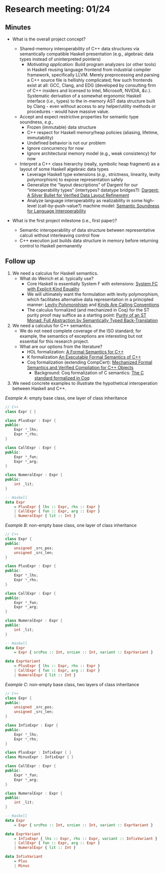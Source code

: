 # Research meeting: 01/24

## Minutes
* What is the overall project concept?
  * Shared-memory interoperability of C++ data structures via semantically compatible Haskell presentation (e.g., algebraic data types instead of uninterpreted pointers)
      * _Motivating application_: Build program analyzers (or other tools) in Haskell reusing language frontend from industrial compiler framework, specifically LLVM. Merely preprocessing and parsing a C++ source file is hellishly complicated; few such frontends exist at all: GCC, Clang, and EDG (developed by consulting firm of C++ insiders and licensed to Intel, Microsoft, NVIDIA, _&c._). Systematic derivation of a somewhat ergonomic Haskell interface (_i.e._, types) to the in-memory AST data structure built by Clang - even without access to any helper/utility methods or procedures - would have massive value.
  * Accept and expect restrictive properties for semantic type soundness, _e.g._,
      * Frozen (immutable) data structure
      * C++ respect for Haskell memory/heap policies (aliasing, lifetime, immutability)
      * Undefined behavior is not our problem
      * Ignore concurrency for now
      * Ignore architectural memory model (e.g., weak consistency) for now
  * Interpret a C++ class hierarchy (really, symbolic heap fragment) as a layout of some Haskell algebraic data types
    * Leverage Haskell type extensions (_e.g._, strictness, linearity, levity polymorphism) to expose representation safely
    * Generalize the “layout descriptions” of Dargent for our “interoperability types” (intertypes? datatype bridges?): [Dargent: A Silver Bullet for Verified Data Layout Refinement](refs/layout.dargent.pdf)
    * Analyze language interoperability as realizability in some high-level (call-by-push-value?) machine model: [Semantic Soundness for Language Interoperability](refs/interop.sound.pdf)

* What is the first project milestone (i.e., first paper)?
    * Semantic interoperability of data structure between representative calculi without interleaving control flow
    * C++ execution just builds data structure in memory before returning control to Haskell permanently

## Follow up
1.	We need a calculus for Haskell semantics.
    * What do Weirich et al. typically use?
        * Core Haskell is essentially System F with extensions: [System FC with Explicit Kind Equality](refs/haskell.core.dep.pdf)
        * We will ultimately want the formulation with levity polymorphism, which facilitates alternative data representation in a principled manner: [Levity Polymorphism](refs/haskell.levity.pdf) and [Kinds Are Calling Conventions](refs/haskell.kindcc.pdf)
        * The calculus formalized (and mechanized in Coq) for the ST purity proof may suffice as a starting point: [Purity of an ST Monad: Full Abstraction by Semantically Typed Back-Translation](refs/haskell.fullabs.pdf)
2.	We need a calculus for C++ semantics.
    * We do not need complete coverage of the ISO standard; for example, the semantics of exceptions are interesting but not essential for this research project.
    * What are our options from the literature?
        * HOL formalization: [A Formal Semantics for C++](refs/cpp.hol.pdf)
        * K formalization [An Executable Formal Semantics of C++](refs/cpp.k.pdf)
        * Coq formalization (extending CompCert): [Mechanized Formal Semantics and Verified Compilation for C++ Objects](refs/cpp.coq.pdf)
            * Background: Coq formalization of C semantics: [The C standard formalized in Coq](refs/stdc.pdf])
3.	We need concrete examples to illustrate the hypothetical interoperation between Haskell and C++.

_Example A_: empty base class, one layer of class inheritance
```cpp
// C++
class Expr { }

class PlusExpr : Expr {
public:
    Expr *_lhs;
    Expr *_rhs;
}

class CallExpr : Expr {
public:
    Expr *_fun;
    Expr *_arg;
}

class NumeralExpr : Expr {
public:
    int _lit;
}
```

```haskell
-- Haskell
data Expr
    = PlusExpr { lhs :: Expr, rhs :: Expr }
    | CallExpr { fun :: Expr, arg :: Expr }
    | NumeralExpr { lit :: Int }
```

_Example B_: non-empty base class, one layer of class inheritance
```cpp
// C++
class Expr {
public:
    unsigned _src_pos;
    unsigned _src_len;
}

class PlusExpr : Expr {
public:
    Expr *_lhs;
    Expr *_rhs;
}

class CallExpr : Expr {
public:
    Expr *_fun;
    Expr *_arg;
}

class NumeralExpr : Expr {
public:
    int _lit;
}
```

```haskell
-- Haskell
data Expr
    = Expr { srcPos :: Int, srcLen :: Int, variant :: ExprVariant }

data ExprVariant
    = PlusExpr { lhs :: Expr, rhs :: Expr }
    | CallExpr { fun :: Expr, arg :: Expr }
    | NumeralExpr { lit :: Int }
```

_Example C_: non-empty base class, two layers of class inheritance
```cpp
// C++
class Expr {
public:
    unsigned _src_pos;
    unsigned _src_len;
}

class InfixExpr : Expr {
public:
    Expr *_lhs;
    Expr *_rhs;
}

class PlusExpr : InfixExpr { }
class MinusExpr : InfixExpr { }

class CallExpr : Expr {
public:
    Expr *_fun;
    Expr *_arg;
}

class NumeralExpr : Expr {
public:
    int _lit;
}
```

```haskell
-- Haskell
data Expr
    = Expr { srcPos :: Int, srcLen :: Int, variant :: ExprVariant }

data ExprVariant
    = InfixExpr { lhs :: Expr, rhs :: Expr, variant :: InfixVariant }
    | CallExpr { fun :: Expr, arg :: Expr }
    | NumeralExpr { lit :: Int }

data InfixVariant
    = Plus
    | Minus
```
